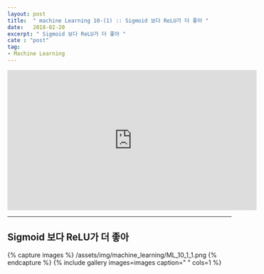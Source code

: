```yaml
---
layout: post
title:  " machine Learning 10-(1) :: Sigmoid 보다 ReLU가 더 좋아 "
date:   2018-02-20
excerpt: " Sigmoid 보다 ReLU가 더 좋아 "
cate : "post"
tag:
- Machine Learning
---
```


<iframe width="560" height="315" src="https://www.youtube.com/embed/cKtg_fpw88c" frameborder="0" allow="autoplay; encrypted-media" allowfullscreen></iframe>


---


## Sigmoid 보다 ReLU가 더 좋아

{% capture images %}
/assets/img/machine_learning/ML_10_1_1.png
{% endcapture %}
{% include gallery images=images caption=" " cols=1 %}


